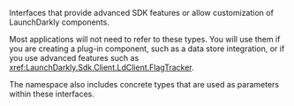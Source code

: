 Interfaces that provide advanced SDK features or allow customization of LaunchDarkly components.

Most applications will not need to refer to these types. You will use them if you are creating a plug-in component, such as a data store integration, or if you use advanced features such as <xref:LaunchDarkly.Sdk.Client.LdClient.FlagTracker>.

The namespace also includes concrete types that are used as parameters within these interfaces.
